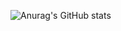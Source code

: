 ![Anurag's GitHub stats](https://github-readme-stats.vercel.app/api?username=digda5624&show_icons=true&theme=radical)
